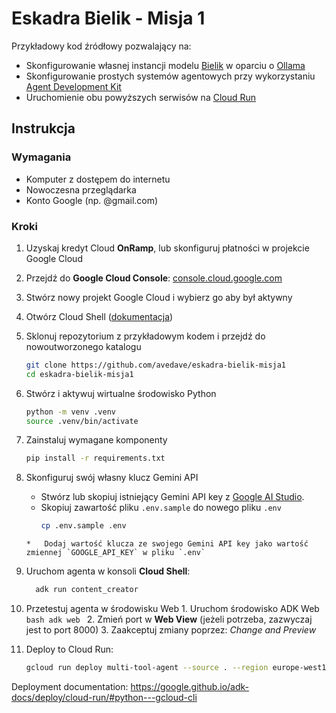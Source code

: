# Eskadra Bielik - Misja 1
Przykładowy kod źródłowy pozwalający na:

* Skonfigurowanie własnej instancji modelu [Bielik](https://ollama.com/SpeakLeash/bielik-4.5b-v3.0-instruct) w oparciu o [Ollama](https://ollama.com/)
* Skonfigurowanie prostych systemów agentowych przy wykorzystaniu [Agent Development Kit](https://google.github.io/adk-docs/)
* Uruchomienie obu powyższych serwisów na [Cloud Run](https://cloud.google.com/run?hl=en)

## Instrukcja

### Wymagania

*   Komputer z dostępem do internetu
*   Nowoczesna przeglądarka
*   Konto Google (np. @gmail.com)

### Kroki

1. Uzyskaj kredyt Cloud **OnRamp**, lub skonfiguruj płatności w projekcie Google Cloud
2. Przejdź do **Google Cloud Console**: [console.cloud.google.com](https://console.cloud.google.com)
3. Stwórz nowy projekt Google Cloud i wybierz go aby był aktywny
4. Otwórz Cloud Shell ([dokumentacja](https://cloud.google.com/shell/docs))
5. Sklonuj repozytorium z przykładowym kodem i przejdź do nowoutworzonego katalogu

   ```bash
   git clone https://github.com/avedave/eskadra-bielik-misja1
   cd eskadra-bielik-misja1
   ```
6. Stwórz i aktywuj wirtualne środowisko Python
   
   ```bash
   python -m venv .venv
   source .venv/bin/activate
   ```
7. Zainstaluj wymagane komponenty
   
   ```bash
   pip install -r requirements.txt
   ```
8. Skonfiguruj swój własny klucz Gemini API
   *   Stwórz lub skopiuj istniejący Gemini API key z [Google AI Studio](https://ai.dev).
   *   Skopiuj zawartość pliku `.env.sample` do nowego pliku `.env`
		```bash
		cp .env.sample .env
   	```
   *   Dodaj wartość klucza ze swojego Gemini API key jako wartość zmiennej `GOOGLE_API_KEY` w pliku `.env`
9. Uruchom agenta w konsoli **Cloud Shell**:
	
   ```bash
	 adk run content_creator
	```
10.  Przetestuj agenta w środowisku Web
	1. Uruchom środowisko ADK Web
	```bash
	adk web
	```
	2. Zmień port w **Web View** (jeżeli potrzeba, zazwyczaj jest to port 8000)
	3. Zaakceptuj zmiany poprzez: *Change and Preview*

11. Deploy to Cloud Run:
    ```bash
    gcloud run deploy multi-tool-agent --source . --region europe-west1 --allow-unauthenticated --set-env-vars="GOOGLE_GENAI_USE_VERTEXAI=FALSE, GOOGLE_API_KEY="  --labels dev-tutorial=codelab-dos
    ```

Deployment documentation: https://google.github.io/adk-docs/deploy/cloud-run/#python---gcloud-cli